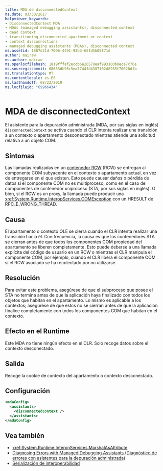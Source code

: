 ```yaml
---
title: MDA de disconnectedContext
ms.date: 03/30/2017
helpviewer_keywords:
- DisconnectedContext MDA
- MDAs (managed debugging assistants), disconnected context
- dead context
- transitioning disconnected apartment or context
- context disconnections
- managed debugging assistants (MDAs), disconnected context
ms.assetid: 1887d31d-7006-4491-93b3-68fd5b05f71d
author: mairaw
ms.author: mairaw
ms.openlocfilehash: 1819fffaf2eccb6a26578eaf993100b8eca7c76e
ms.sourcegitcommit: 68653db98c5ea7744fd438710248935f70020dfb
ms.translationtype: MT
ms.contentlocale: es-ES
ms.lasthandoff: 08/22/2019
ms.locfileid: "69966434"
---
```

# <a name="disconnectedcontext-mda"></a>MDA de disconnectedContext
El asistente para la depuración administrada (MDA, por sus siglas en inglés) `disconnectedContext` se activa cuando el CLR intenta realizar una transición a un contexto o apartamento desconectado mientras atiende una solicitud relativa a un objeto COM.  
  
## <a name="symptoms"></a>Síntomas  
 Las llamadas realizadas en un [contenedor RCW](../../standard/native-interop/runtime-callable-wrapper.md) (RCW) se entregan al componente COM subyacente en el contexto o apartamento actual, en vez de entregarse en el que existen. Esto puede causar daños o pérdida de datos si el componente COM no es multiproceso, como en el caso de componentes de contenedor uniproceso (STA, por sus siglas en inglés). O bien, si el RCW es un proxy, la llamada puede producir una <xref:System.Runtime.InteropServices.COMException> con un HRESULT de RPC_E_WRONG_THREAD.  
  
## <a name="cause"></a>Causa  
 El apartamento o contexto OLE se cierra cuando el CLR intenta realizar una transición hacia él. Con frecuencia, la causa es que los contenedores STA se cierran antes de que todos los componentes COM propiedad del apartamento se liberen completamente. Esto puede deberse a una llamada explícita del código de usuario en un RCW o mientras el CLR manipula el componente COM, por ejemplo, cuando el CLR libera el componente COM si el RCW asociado se ha recolectado por no utilizarse.  
  
## <a name="resolution"></a>Resolución  
 Para evitar este problema, asegúrese de que el subproceso que posee el STA no termina antes de que la aplicación haya finalizado con todos los objetos que habitan en el apartamento. Lo mismo es aplicable a los contextos; asegúrese de que estos no se cierran antes de que la aplicación finalice completamente con todos los componentes COM que habitan en el contexto.  
  
## <a name="effect-on-the-runtime"></a>Efecto en el Runtime  
 Este MDA no tiene ningún efecto en el CLR. Solo recoge datos sobre el contexto desconectado.  
  
## <a name="output"></a>Salida  
 Recoge la cookie de contexto del apartamento o contexto desconectado.  
  
## <a name="configuration"></a>Configuración  
  
```xml  
<mdaConfig>  
  <assistants>  
    <disconnectedContext />  
  </assistants>  
</mdaConfig>  
```  
  
## <a name="see-also"></a>Vea también

- <xref:System.Runtime.InteropServices.MarshalAsAttribute>
- [Diagnosing Errors with Managed Debugging Assistants (Diagnóstico de errores con asistentes para la depuración administrada)](../../../docs/framework/debug-trace-profile/diagnosing-errors-with-managed-debugging-assistants.md)
- [Serialización de interoperabilidad](../../../docs/framework/interop/interop-marshaling.md)
